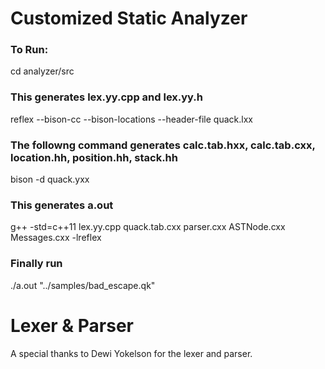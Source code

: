  


# Customized Static Analyzer

### To Run:
cd analyzer/src
### This generates lex.yy.cpp and lex.yy.h
reflex --bison-cc --bison-locations --header-file quack.lxx
### The followng command generates calc.tab.hxx, calc.tab.cxx, location.hh, position.hh, stack.hh
bison -d quack.yxx
### This generates a.out
g++ -std=c++11 lex.yy.cpp quack.tab.cxx parser.cxx ASTNode.cxx Messages.cxx  -lreflex
### Finally run
./a.out "../samples/bad_escape.qk"


# Lexer & Parser
A special thanks to Dewi Yokelson for the lexer and parser.
